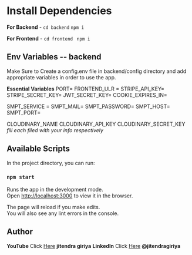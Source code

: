 
# Install Dependencies

**For Backend** - `cd backend` `npm i`

**For Frontend** - `cd frontend` ` npm i`

## Env Variables -- backend

Make Sure to Create a config.env file in backend/config directory and add appropriate variables in order to use the app.

**Essential Variables**
PORT=
FRONTEND_ULR =
STRIPE_API_KEY=
STRIPE_SECRET_KEY=
JWT_SECRET_KEY=
COOKIE_EXPIRES_IN=

SMPT_SERVICE =
SMPT_MAIL=
SMPT_PASSWORD=
SMPT_HOST=
SMPT_PORT=

CLOUDINARY_NAME
CLOUDINARY_API_KEY
CLOUDINARY_SECRET_KEY
_fill each filed with your info respectively_


## Available Scripts

In the project directory, you can run:

### `npm start`

Runs the app in the development mode.\
Open [http://localhost:3000](http://localhost:3000) to view it in the browser.

The page will reload if you make edits.\
You will also see any lint errors in the console.

## Author

**YouTube** Click [Here](https://www.youtube.com/channel/UCiqJVNUYFwTLYXJmAK0luhA) **jitendra giriya**
**LinkedIn** Click [Here](https://www.linkedin.com/in/jitendra-giriya-1b7626208/) **@jitendragiriya**
